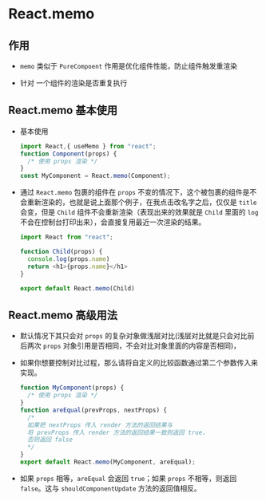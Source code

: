 # React.memo

## 作用

*   `memo` 类似于 `PureCompoent` 作用是优化组件性能，防止组件触发重渲染

*   针对 一个组件的渲染是否重复执行

## React.memo 基本使用

*   基本使用

    ```javascript
    import React,{ useMemo } from "react";
    function Component(props) {
      /* 使用 props 渲染 */
    }
    const MyComponent = React.memo(Component);
    ```

*   通过 `React.memo` 包裹的组件在 `props` 不变的情况下，这个被包裹的组件是不会重新渲染的，也就是说上面那个例子，在我点击改名字之后，仅仅是 `title` 会变，但是 `Child` 组件不会重新渲染（表现出来的效果就是 `Child` 里面的 `log` 不会在控制台打印出来），会直接复用最近一次渲染的结果。

    ```javascript
    import React from "react";

    function Child(props) {
      console.log(props.name)
      return <h1>{props.name}</h1>
    }

    export default React.memo(Child)
    ```

## React.memo 高级用法

*   默认情况下其只会对 `props` 的复杂对象做浅层对比(浅层对比就是只会对比前后两次 `props` 对象引用是否相同，不会对比对象里面的内容是否相同)，

*   如果你想要控制对比过程，那么请将自定义的比较函数通过第二个参数传入来实现。

    ```javascript
    function MyComponent(props) {
      /* 使用 props 渲染 */
    }
    function areEqual(prevProps, nextProps) {
      /*
      如果把 nextProps 传入 render 方法的返回结果与
      将 prevProps 传入 render 方法的返回结果一致则返回 true，
      否则返回 false
      */
    }
    export default React.memo(MyComponent, areEqual);
    ```

*   如果 `props` 相等，`areEqual` 会返回 `true`；如果 `props` 不相等，则返回 `false`。这与 `shouldComponentUpdate` 方法的返回值相反。
